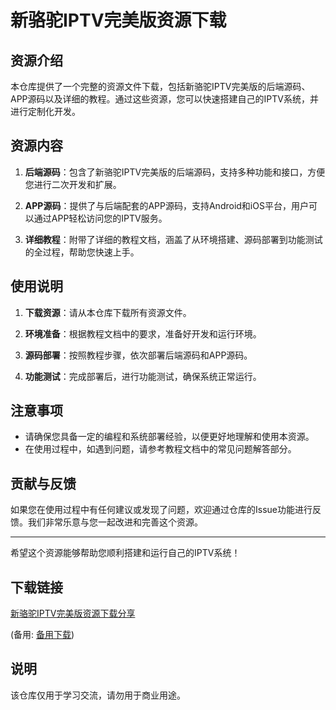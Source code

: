 # 新骆驼IPTV完美版资源下载

## 资源介绍

本仓库提供了一个完整的资源文件下载，包括新骆驼IPTV完美版的后端源码、APP源码以及详细的教程。通过这些资源，您可以快速搭建自己的IPTV系统，并进行定制化开发。

## 资源内容

1. **后端源码**：包含了新骆驼IPTV完美版的后端源码，支持多种功能和接口，方便您进行二次开发和扩展。

2. **APP源码**：提供了与后端配套的APP源码，支持Android和iOS平台，用户可以通过APP轻松访问您的IPTV服务。

3. **详细教程**：附带了详细的教程文档，涵盖了从环境搭建、源码部署到功能测试的全过程，帮助您快速上手。

## 使用说明

1. **下载资源**：请从本仓库下载所有资源文件。

2. **环境准备**：根据教程文档中的要求，准备好开发和运行环境。

3. **源码部署**：按照教程步骤，依次部署后端源码和APP源码。

4. **功能测试**：完成部署后，进行功能测试，确保系统正常运行。

## 注意事项

- 请确保您具备一定的编程和系统部署经验，以便更好地理解和使用本资源。
- 在使用过程中，如遇到问题，请参考教程文档中的常见问题解答部分。

## 贡献与反馈

如果您在使用过程中有任何建议或发现了问题，欢迎通过仓库的Issue功能进行反馈。我们非常乐意与您一起改进和完善这个资源。

---

希望这个资源能够帮助您顺利搭建和运行自己的IPTV系统！

## 下载链接
[新骆驼IPTV完美版资源下载分享](https://pan.quark.cn/s/ebdb16a11fcc) 

(备用: [备用下载](https://pan.baidu.com/s/1x10vtJYWjUVYJwZxoWaO6A?pwd=1234))

## 说明

该仓库仅用于学习交流，请勿用于商业用途。
